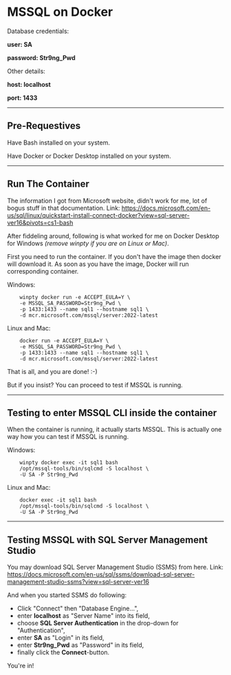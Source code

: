 # **MSSQL on Docker**

Database credentials:

**user: SA**

**password: Str9ng_Pwd**

Other details:

**host: localhost**

**port: 1433**

___
## **Pre-Requestives**

Have Bash installed on your system.

Have Docker or Docker Desktop installed on your system.
___

## **Run The Container**

The information I got from Microsoft website, didn't work for me, lot of bogus stuff in that documentation. Link: https://docs.microsoft.com/en-us/sql/linux/quickstart-install-connect-docker?view=sql-server-ver16&pivots=cs1-bash

After fiddeling around, following is what worked for me on Docker Desktop for Windows *(remove winpty if you are on Linux or Mac)*.

First you need to run the container. If you don't have the image then docker will download it. As soon as you have the image, Docker will run corresponding container.

Windows:

        winpty docker run -e ACCEPT_EULA=Y \
        -e MSSQL_SA_PASSWORD=Str9ng_Pwd \
        -p 1433:1433 --name sql1 --hostname sql1 \
        -d mcr.microsoft.com/mssql/server:2022-latest

Linux and Mac:

        docker run -e ACCEPT_EULA=Y \
        -e MSSQL_SA_PASSWORD=Str9ng_Pwd \
        -p 1433:1433 --name sql1 --hostname sql1 \
        -d mcr.microsoft.com/mssql/server:2022-latest

That is all, and you are done! :-)

But if you insist? You can proceed to test if MSSQL is running.
___

## **Testing to enter MSSQL CLI inside the container**

When the container is running, it actually starts MSSQL. This is actually one way how you can test if MSSQL is running.

Windows:

        winpty docker exec -it sql1 bash
        /opt/mssql-tools/bin/sqlcmd -S localhost \
        -U SA -P Str9ng_Pwd


Linux and Mac:

        docker exec -it sql1 bash
        /opt/mssql-tools/bin/sqlcmd -S localhost \
        -U SA -P Str9ng_Pwd

___

## **Testing MSSQL with SQL Server Management Studio**

You may download SQL Server Management Studio (SSMS) from here. Link: https://docs.microsoft.com/en-us/sql/ssms/download-sql-server-management-studio-ssms?view=sql-server-ver16

And when you started SSMS do following:

* Click "Connect" then "Database Engine...",
* enter **localhost** as "Server Name" into its field,
* choose **SQL Server Authentication** in the drop-down for "Authentication",
* enter **SA** as "Login" in its field,
* enter **Str9ng_Pwd** as "Password" in its field, 
* finally click the **Connect**-button.
  
You're in!

